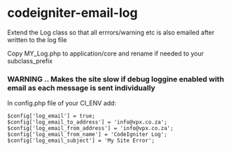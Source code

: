 # codeigniter-email-log

Extend the Log class so that all errrors/warning etc is also emailed after written to the log file

Copy MY_Log.php to application/core and rename if needed to your subclass_prefix

### WARNING .. Makes the site slow if debug loggine enabled with email as each message is sent individually

In config.php file of your CI_ENV add:
```
$config['log_email'] = true;  
$config['log_email_to_address'] = 'info@vpx.co.za';  
$config['log_email_from_address'] = 'info@vpx.co.za';  
$config['log_email_from_name'] = 'CodeIgniter Log';  
$config['log_email_subject'] = 'My Site Error';  
```
